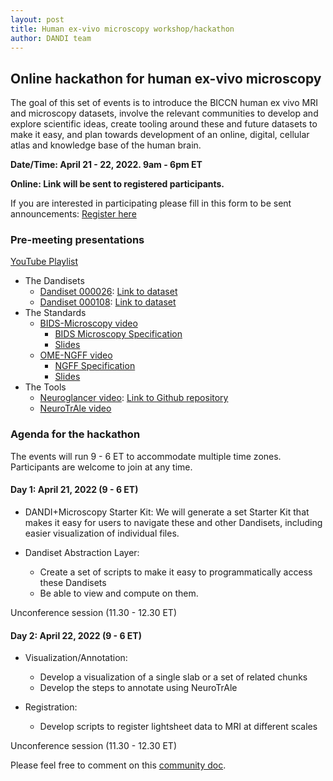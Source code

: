 ```yaml
---
layout: post
title: Human ex-vivo microscopy workshop/hackathon
author: DANDI team
---
```


## Online hackathon for human ex-vivo microscopy

The goal of this set of events is to introduce the BICCN human ex vivo MRI and 
microscopy datasets, involve the relevant communities to develop and explore 
scientific ideas, create tooling around these and future datasets to make it 
easy, and plan towards development of an online, digital, cellular atlas and 
knowledge base of the human brain. 

**Date/Time: April 21 - 22, 2022. 9am - 6pm ET**

**Online: Link will be sent to registered participants.**

If you are interested in participating please fill in this form to be sent 
announcements: [Register here](https://forms.gle/xe9cJrZNcXX5aLddA)

### Pre-meeting presentations

[YouTube Playlist](https://www.youtube.com/channel/UCsLLBNhtcV-wL8cCZWveDCA/playlists)

- The Dandisets
    - [Dandiset 000026](https://www.youtube.com/watch?v=pUpLEjxn_cw): [Link to dataset](https://dandiarchive.org/dandiset/000026)
    - [Dandiset 000108](https://youtu.be/pUpLEjxn_cw?t=604): [Link to dataset](https://dandiarchive.org/dandiset/000108)
- The Standards
    - [BIDS-Microscopy video](https://www.youtube.com/watch?v=T1KM2YNCFzI)
        - [BIDS Microscopy Specification](https://bids-specification.readthedocs.io/en/stable/04-modality-specific-files/10-microscopy.html)
        - [Slides](https://bit.ly/3L59dSx)
    - [OME-NGFF video](https://youtu.be/T1KM2YNCFzI?t=577)
        - [NGFF Specification](https://ngff.openmicroscopy.org/latest/)
        - [Slides](https://downloads.openmicroscopy.org/presentations/2022/DANDI-BICCN-Workshop/)
- The Tools
    - [Neuroglancer video](https://www.youtube.com/watch?v=ITGC-PazGh8): [Link to Github repository](https://github.com/google/neuroglancer)
    - [NeuroTrAle video](https://youtu.be/ITGC-PazGh8?t=728)


### Agenda for the hackathon

The events will run 9 - 6 ET to accommodate multiple time zones. Participants are welcome to join at any time.

#### Day 1: April 21, 2022 (9 - 6 ET)

-  DANDI+Microscopy Starter Kit: We will generate a set Starter Kit that makes it easy for users to navigate these and other Dandisets, including easier visualization of individual files.

- Dandiset Abstraction Layer: 
    - Create a set of scripts to make it easy to programmatically access these Dandisets 
    - Be able to view and compute on them.

Unconference session (11.30 - 12.30 ET)

#### Day 2: April 22, 2022 (9 - 6 ET)

- Visualization/Annotation: 
    - Develop a visualization of a single slab or a set of related chunks
    - Develop the steps to annotate using NeuroTrAle

- Registration:
    - Develop scripts to register lightsheet data to MRI at different scales

Unconference session (11.30 - 12.30 ET)

Please feel free to comment on this [community 
doc](https://docs.google.com/document/d/1jZPCXtYAjQJGjjhMCWl0wCiYwIssGqZfb7qcyiAZXio/edit).
